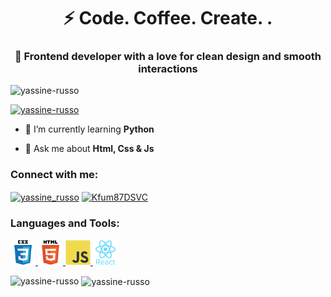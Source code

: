 <h1 align="center">⚡ Code. Coffee. Create. .</h1>
<h3 align="center">🎨 Frontend developer with a love for clean design and smooth interactions</h3>

<p align="left"> <img src="https://komarev.com/ghpvc/?username=yassine-russo&label=Profile%20views&color=0e75b6&style=flat" alt="yassine-russo" /> </p>

<p align="left"> <a href="https://github.com/ryo-ma/github-profile-trophy"><img src="https://github-profile-trophy.vercel.app/?username=yassine-russo" alt="yassine-russo" /></a> </p>

- 🌱 I’m currently learning **Python**

- 💬 Ask me about **Html, Css & Js**

<h3 align="left">Connect with me:</h3>
<p align="left">
<a href="https://instagram.com/yassine_russo" target="blank"><img align="center" src="https://raw.githubusercontent.com/rahuldkjain/github-profile-readme-generator/master/src/images/icons/Social/instagram.svg" alt="yassine_russo" height="30" width="40" /></a>
<a href="https://discord.gg/Kfum87DSVC" target="blank"><img align="center" src="https://raw.githubusercontent.com/rahuldkjain/github-profile-readme-generator/master/src/images/icons/Social/discord.svg" alt="Kfum87DSVC" height="30" width="40" /></a>
</p>

<h3 align="left">Languages and Tools:</h3>
<p align="left"> <a href="https://www.w3schools.com/css/" target="_blank" rel="noreferrer"> <img src="https://raw.githubusercontent.com/devicons/devicon/master/icons/css3/css3-original-wordmark.svg" alt="css3" width="40" height="40"/> </a> <a href="https://www.w3.org/html/" target="_blank" rel="noreferrer"> <img src="https://raw.githubusercontent.com/devicons/devicon/master/icons/html5/html5-original-wordmark.svg" alt="html5" width="40" height="40"/> </a> <a href="https://developer.mozilla.org/en-US/docs/Web/JavaScript" target="_blank" rel="noreferrer"> <img src="https://raw.githubusercontent.com/devicons/devicon/master/icons/javascript/javascript-original.svg" alt="javascript" width="40" height="40"/> </a> <a href="https://reactjs.org/" target="_blank" rel="noreferrer"> <img src="https://raw.githubusercontent.com/devicons/devicon/master/icons/react/react-original-wordmark.svg" alt="react" width="40" height="40"/> </a> </p>

<p><img align="left" src="https://github-readme-stats.vercel.app/api/top-langs?username=yassine-russo&show_icons=true&locale=en&layout=compact" alt="yassine-russo" /></p>

<p>&nbsp;<img align="center" src="https://github-readme-stats.vercel.app/api?username=yassine-russo&show_icons=true&locale=en" alt="yassine-russo" /></p>
